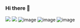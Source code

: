 ### Hi there 👋<div style="display:flex; flex-direction:row">
<a><img src="https://user-images.githubusercontent.com/73743934/224478603-f1538cd8-39fd-43ed-bd0c-842f21dcf4d5.png"></img></a>
<a><img src="https://user-images.githubusercontent.com/73743934/224478603-f1538cd8-39fd-43ed-bd0c-842f21dcf4d5.png"></img></a>
<a>![image](https://user-images.githubusercontent.com/73743934/224478618-7d098650-a9ac-42f2-a68e-a2f3755e3cc7.png)</a>
<a>![image](https://user-images.githubusercontent.com/73743934/224478659-6cc4065c-c40f-4bd9-9ae7-21cd56c410a0.png)</a>
<a>![image](https://user-images.githubusercontent.com/73743934/224478675-b61e942f-8404-41d2-a4fa-7ad5cf05623d.png)</a>
</div>
<!--
**krmll4444/krmll4444** is a ✨ _special_ ✨ repository because its `README.md` (this file) appears on your GitHub profile.

Here are some ideas to get you started:

- 🔭 I’m currently working on ...
- 🌱 I’m currently learning ...
- 👯 I’m looking to collaborate on ...
- 🤔 I’m looking for help with ...
- 💬 Ask me about ...
- 📫 How to reach me: ...
- 😄 Pronouns: ...
- ⚡ Fun fact: ...
-->
